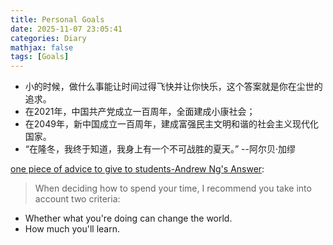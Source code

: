 ```yaml
---
title: Personal Goals
date: 2025-11-07 23:05:41
categories: Diary
mathjax: false
tags: [Goals]
---
```

<!--more-->

* 小的时候，做什么事能让时间过得飞快并让你快乐，这个答案就是你在尘世的追求。
* 在2021年，中国共产党成立一百周年，全面建成小康社会；
* 在2049年，新中国成立一百周年，建成富强民主文明和谐的社会主义现代化国家。
* “在隆冬，我终于知道，我身上有一个不可战胜的夏天。” --阿尔贝·加缪

[one piece of advice to give to students-Andrew Ng's Answer](https://www.quora.com/What-is-one-piece-of-advice-you-would-like-to-give-to-students-as-an-educator/answer/Andrew-Ng?srid=m5MJ):
>When deciding how to spend your time, I recommend you take into account two criteria:
>
* Whether what you're doing can change the world.
* How much you'll learn.
